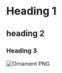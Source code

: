 # Heading 1
## heading 2
### Heading 3
![Ornament PNG](https://encrypted-tbn0.gstatic.com/images?q=tbn:ANd9GcQPBRWGbL2wcidM9wJRxA6TkbGduIcYP4eUtwHweZE6FecwNh3zpjHDrr_KVu8mTZhPjR0&usqp=CAU)
